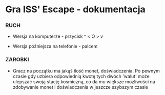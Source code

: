# Gra ISS' Escape - dokumentacja

### RUCH
- Wersja na komputerze - przycisk
   ^
<  O  >
   v

- Wersja późniejsza na telefonie - palcem 

### ZAROBKI
- Gracz na początku ma jakąś ilość monet, doświadczenia. Po pewnym czasie gdy uzbiera odpowiednią kwotę
tych dwóch 'walut' może ulepszać swoją stację kosmiczną, co da mu większe możliwości na zdobywanie monet 
i doświadczenia w jeszcze szybszym czasie
